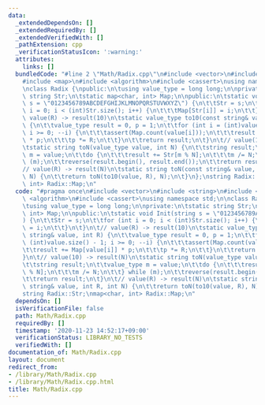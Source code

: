 ```yaml
---
data:
  _extendedDependsOn: []
  _extendedRequiredBy: []
  _extendedVerifiedWith: []
  _pathExtension: cpp
  _verificationStatusIcon: ':warning:'
  attributes:
    links: []
  bundledCode: "#line 2 \"Math/Radix.cpp\"\n#include <vector>\n#include <string>\n\
    #include <map>\n#include <algorithm>\n#include <cassert>\nusing namespace std;\n\
    \nclass Radix {\npublic:\n\tusing value_type = long long;\n\nprivate:\n\tstatic\
    \ string Str;\n\tstatic map<char, int> Map;\n\npublic:\n\tstatic void Init(string\
    \ s = \"0123456789ABCDEFGHIJKLMNOPQRSTUVWXYZ\") {\n\t\tStr = s;\n\t\tfor (int\
    \ i = 0; i < (int)Str.size(); i++) {\n\t\t\tMap[Str[i]] = i;\n\t\t}\n\t}\n\t//\
    \ value(R) -> result(10)\n\tstatic value_type to10(const string& value, int R)\
    \ {\n\t\tvalue_type result = 0, p = 1;\n\t\tfor (int i = (int)value.size() - 1;\
    \ i >= 0; --i) {\n\t\t\tassert(Map.count(value[i]));\n\t\t\tresult += Map[value[i]]\
    \ * p;\n\t\t\tp *= R;\n\t\t}\n\t\treturn result;\n\t}\n\t// value(10) -> result(N)\n\
    \tstatic string toN(value_type value, int N) {\n\t\tstring result;\n\t\tvalue_type\
    \ m = value;\n\t\tdo {\n\t\t\tresult += Str[m % N];\n\t\t\tm /= N;\n\t\t} while\
    \ (m);\n\t\treverse(result.begin(), result.end());\n\t\treturn result;\n\t}\n\t\
    // value(R) -> result(N)\n\tstatic string toN(const string& value, int R, int\
    \ N) {\n\t\treturn toN(to10(value, R), N);\n\t}\n};\nstring Radix::Str;\nmap<char,\
    \ int> Radix::Map;\n"
  code: "#pragma once\n#include <vector>\n#include <string>\n#include <map>\n#include\
    \ <algorithm>\n#include <cassert>\nusing namespace std;\n\nclass Radix {\npublic:\n\
    \tusing value_type = long long;\n\nprivate:\n\tstatic string Str;\n\tstatic map<char,\
    \ int> Map;\n\npublic:\n\tstatic void Init(string s = \"0123456789ABCDEFGHIJKLMNOPQRSTUVWXYZ\"\
    ) {\n\t\tStr = s;\n\t\tfor (int i = 0; i < (int)Str.size(); i++) {\n\t\t\tMap[Str[i]]\
    \ = i;\n\t\t}\n\t}\n\t// value(R) -> result(10)\n\tstatic value_type to10(const\
    \ string& value, int R) {\n\t\tvalue_type result = 0, p = 1;\n\t\tfor (int i =\
    \ (int)value.size() - 1; i >= 0; --i) {\n\t\t\tassert(Map.count(value[i]));\n\t\
    \t\tresult += Map[value[i]] * p;\n\t\t\tp *= R;\n\t\t}\n\t\treturn result;\n\t\
    }\n\t// value(10) -> result(N)\n\tstatic string toN(value_type value, int N) {\n\
    \t\tstring result;\n\t\tvalue_type m = value;\n\t\tdo {\n\t\t\tresult += Str[m\
    \ % N];\n\t\t\tm /= N;\n\t\t} while (m);\n\t\treverse(result.begin(), result.end());\n\
    \t\treturn result;\n\t}\n\t// value(R) -> result(N)\n\tstatic string toN(const\
    \ string& value, int R, int N) {\n\t\treturn toN(to10(value, R), N);\n\t}\n};\n\
    string Radix::Str;\nmap<char, int> Radix::Map;\n"
  dependsOn: []
  isVerificationFile: false
  path: Math/Radix.cpp
  requiredBy: []
  timestamp: '2020-11-23 14:52:17+09:00'
  verificationStatus: LIBRARY_NO_TESTS
  verifiedWith: []
documentation_of: Math/Radix.cpp
layout: document
redirect_from:
- /library/Math/Radix.cpp
- /library/Math/Radix.cpp.html
title: Math/Radix.cpp
---
```

